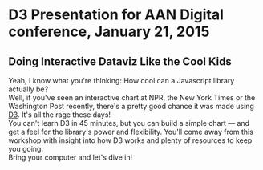 # D3 Presentation for AAN Digital conference, January 21, 2015
## Doing Interactive Dataviz Like the Cool Kids
Yeah, I know what you're thinking: How cool can a Javascript library actually be?  
Well, if you've seen an interactive chart at NPR, the New York Times or the Washington Post recently, there's a pretty good chance it was made using [D3](http://d3js.org/). It's all the rage these days!  
You can't learn D3 in 45 minutes, but you can build a simple chart — and get a feel for the library's power and flexibility. You'll come away from this workshop with insight into how D3 works and plenty of resources to keep you going.  
Bring your computer and let's dive in!
